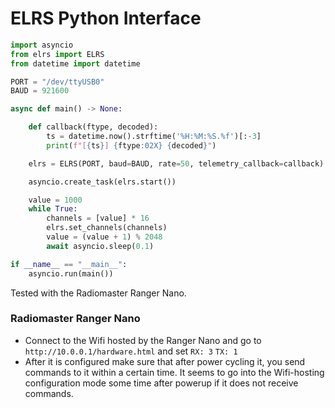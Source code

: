 # ELRS Python Interface

```python
import asyncio
from elrs import ELRS
from datetime import datetime

PORT = "/dev/ttyUSB0"
BAUD = 921600

async def main() -> None:

    def callback(ftype, decoded):
        ts = datetime.now().strftime('%H:%M:%S.%f')[:-3]
        print(f"[{ts}] {ftype:02X} {decoded}")

    elrs = ELRS(PORT, baud=BAUD, rate=50, telemetry_callback=callback)

    asyncio.create_task(elrs.start())

    value = 1000
    while True:
        channels = [value] * 16
        elrs.set_channels(channels)
        value = (value + 1) % 2048
        await asyncio.sleep(0.1)

if __name__ == "__main__":
    asyncio.run(main())
```

Tested with the Radiomaster Ranger Nano.
### Radiomaster Ranger Nano
- Connect to the Wifi hosted by the Ranger Nano and go to `http://10.0.0.1/hardware.html` and set `RX: 3` `TX: 1`
- After it is configured make sure that after power cycling it, you send commands to it within a certain time. It seems to go into the Wifi-hosting configuration mode some time after powerup if it does not receive commands.
